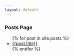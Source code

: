```yaml
---
layout: default
---
```


### Posts Page

<ul>
{% for post in site.posts %}
  <li>
    <a href="{{site.baseurl}}{{post.url}}">{{post.title}}</a>
  </li>
{% endfor %}
</ul>